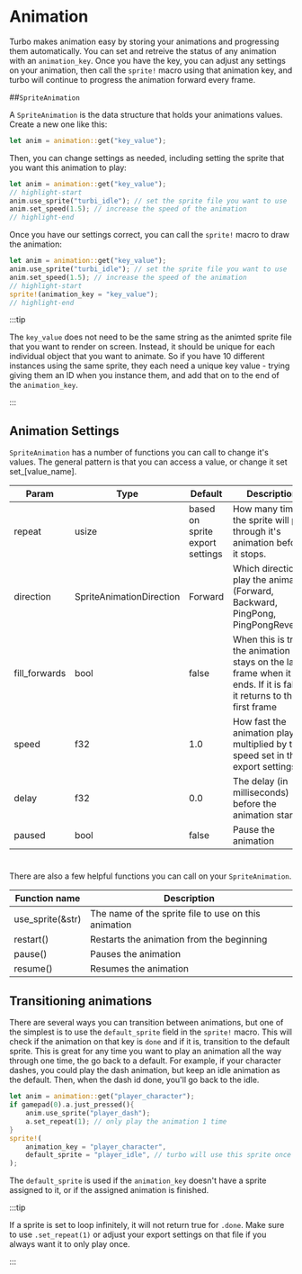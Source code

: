 # Animation

Turbo makes animation easy by storing your animations and progressing them automatically. You can set and retreive the status of any animation with an `animation_key`. Once you have the key, you can adjust any settings on your animation, then call the `sprite!` macro using that animation key, and turbo will continue to progress the animation forward every frame.

##`SpriteAnimation`

A `SpriteAnimation` is the data structure that holds your animations values. Create a new one like this:

```rust
let anim = animation::get("key_value");
```

Then, you can change settings as needed, including setting the sprite that you want this animation to play:

```rust
let anim = animation::get("key_value");
// highlight-start
anim.use_sprite("turbi_idle"); // set the sprite file you want to use
anim.set_speed(1.5); // increase the speed of the animation
// highlight-end
```

Once you have our settings correct, you can call the `sprite!` macro to draw the animation:

```rust
let anim = animation::get("key_value");
anim.use_sprite("turbi_idle"); // set the sprite file you want to use
anim.set_speed(1.5); // increase the speed of the animation
// highlight-start
sprite!(animation_key = "key_value");
// highlight-end
```

:::tip

The `key_value` does not need to be the same string as the animted sprite file that you want to render on screen. Instead, it should be unique for each individual object that you want to animate. So if you have 10 different instances using the same sprite, they each need a unique key value - trying giving them an ID when you instance them, and add that on to the end of the `animation_key`.

:::

## Animation Settings

`SpriteAnimation` has a number of functions you can call to change it's values. The general pattern is that you can access a value, or change it set set_[value_name].

| Param         | Type                     | Default                         | Description                                                                                                            |
| ------------- | ------------------------ | ------------------------------- | ---------------------------------------------------------------------------------------------------------------------- |
| repeat        | usize                    | based on sprite export settings | How many times the sprite will play through it's animation before it stops.                                            |
| direction     | SpriteAnimationDirection | Forward                         | Which direction to play the animation (Forward, Backward, PingPong, PingPongReverse)                                   |
| fill_forwards | bool                     | false                           | When this is true, the animation stays on the last frame when it ends.   If it is false, it returns to the first frame |
| speed         | f32                      | 1.0                             | How fast the animation plays multiplied by the speed set in the export settings.                                       |
| delay         | f32                      | 0.0                             | The delay (in milliseconds) before the animation starts                                                                |
| paused        | bool                     | false                           | Pause the animation                                                                                                    |

#
There are also a few helpful functions you can call on your `SpriteAnimation`. 

| Function name    | Description                                          |
| ---------------- | ---------------------------------------------------- |
| use_sprite(&str) | The name of the sprite file to use on this animation |
| restart()        | Restarts the animation from the beginning            |
| pause()          | Pauses the animation                                 |
| resume()         | Resumes the animation                                |

## Transitioning animations

There are several ways you can transition between animations, but one of the simplest is to use the `default_sprite` field in the `sprite!` macro. This will check if the animation on that key is `done` and if it is, transition to the default sprite. This is great for any time you want to play an animation all the way through one time, the go back to a default. For example, if your character dashes, you could play the dash animation, but keep an idle animation as the default. Then, when the dash id done, you'll go back to the idle.

```rust
let anim = animation::get("player_character");
if gamepad(0).a.just_pressed(){
    anim.use_sprite("player_dash");
    a.set_repeat(1); // only play the animation 1 time
}
sprite!(
    animation_key = "player_character",
    default_sprite = "player_idle", // turbo will use this sprite once the dash animation has completed one loop
);
```

The `default_sprite` is used if the `animation_key` doesn't have a sprite assigned to it, or if the assigned animation is finished.

:::tip

If a sprite is set to loop infinitely, it will not return true for `.done`. Make sure to use `.set_repeat(1)` or adjust your export settings on that file if you always want it to only play once.

:::